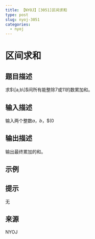 ```yaml
---
title: 【NYOJ】[3051]区间求和
type: post
slug: nyoj-3051
categories:
  - nyoj
---
```


# 区间求和

## 题目描述

求$\[a,b\]$间所有能整除$7$或$11$的数累加和。

## 输入描述

输入两个整数$a$，$b$，$(0

## 输出描述

输出最终累加的和。

## 示例



## 提示

无

## 来源

NYOJ
